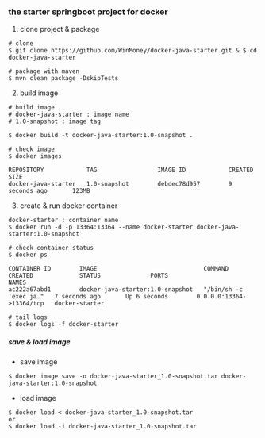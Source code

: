 ### the starter springboot project for docker

1. clone project & package

```
# clone
$ git clone https://github.com/WinMoney/docker-java-starter.git & $ cd docker-java-starter

# package with maven
$ mvn clean package -DskipTests

```

2. build image

```
# build image
# docker-java-starter : image name
# 1.0-snapshot : image tag

$ docker build -t docker-java-starter:1.0-snapshot .

# check image
$ docker images

REPOSITORY            TAG                 IMAGE ID            CREATED             SIZE
docker-java-starter   1.0-snapshot        debdec78d957        9 seconds ago       123MB
```

3. create & run docker container
```
docker-starter : container name
$ docker run -d -p 13364:13364 --name docker-starter docker-java-starter:1.0-snapshot

# check container status
$ docker ps

CONTAINER ID        IMAGE                              COMMAND                  CREATED             STATUS              PORTS                      NAMES
ac222a67abd1        docker-java-starter:1.0-snapshot   "/bin/sh -c 'exec ja…"   7 seconds ago       Up 6 seconds        0.0.0.0:13364->13364/tcp   docker-starter

# tail logs
$ docker logs -f docker-starter
```

##### save & load image

- save image
```
$ docker image save -o docker-java-starter_1.0-snapshot.tar docker-java-starter:1.0-snapshot
```

- load image
```
$ docker load < docker-java-starter_1.0-snapshot.tar
or
$ docker load -i docker-java-starter_1.0-snapshot.tar
```